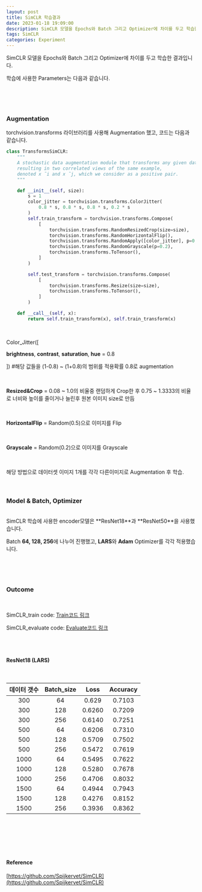 ```yaml
---
layout: post
title: SimCLR 학습결과
date: 2023-01-18 19:09:00
description: SimCLR 모델을 Epochs와 Batch 그리고 Optimizer에 차이를 두고 학습한 결과입니다.
tags: SimCLR
categories: Experiment
---
```




SimCLR 모델을 Epochs와 Batch 그리고 Optimizer에 차이를 두고 학습한 결과입니다.

학습에 사용한 Parameters는 다음과 같습니다.

<br/>

<br/>

<br/>


### Augmentation
torchvision.transforms 라이브러리를 사용해 Augmentation 했고, 코드는 다음과 같습니다.
<br/>
```python
class TransformsSimCLR:
    """
    A stochastic data augmentation module that transforms any given data example randomly
    resulting in two correlated views of the same example,
    denoted x ̃i and x ̃j, which we consider as a positive pair.
    """

    def __init__(self, size):
        s = 1
        color_jitter = torchvision.transforms.ColorJitter(
            0.8 * s, 0.8 * s, 0.8 * s, 0.2 * s
        )
        self.train_transform = torchvision.transforms.Compose(
            [
                torchvision.transforms.RandomResizedCrop(size=size),
                torchvision.transforms.RandomHorizontalFlip(),
                torchvision.transforms.RandomApply([color_jitter], p=0.8),
                torchvision.transforms.RandomGrayscale(p=0.2),
                torchvision.transforms.ToTensor(),
            ]
        )

        self.test_transform = torchvision.transforms.Compose(
            [
                torchvision.transforms.Resize(size=size),
                torchvision.transforms.ToTensor(),
            ]
        )

    def __call__(self, x):
        return self.train_transform(x), self.train_transform(x)
```

<br/>


Color_Jitter([

**brightness**, **contrast**, **saturation**, **hue** = 0.8

]) #해당 값들을 (1-0.8) ~ (1+0.8)의 범위를 적용확률 0.8로 augmentation

<br/>


**Resized&Crop** = 0.08 ~ 1.0의 비율중 랜덤하게 Crop한 후 0.75 ~ 1.3333의 비율로 너비와 높이를 줄이거나 늘린후 원본 이미지 size로 만듬

<br/>


**HorizontalFlip** = Random(0.5)으로 이미지를 Flip

<br/>


**Grayscale** = Random(0.2)으로 이미지를 Grayscale 

<br/>


해당 방법으로 데이터셋 이미지 1개를 각각 다른이미지로 Augmentation 후 학습.
<br/>
<br/>
<br/>

### Model & Batch, Optimizer
<br/>
SimCLR 학습에 사용한 encoder모델은 **ResNet18**과 **ResNet50**을 사용했습니다.

Batch **64, 128, 256**에 나누어 진행했고, **LARS**와 **Adam** Optimizer를 각각 적용했습니다.

<br/>

<br/>

<br/>



### Outcome

<br/>


SimCLR_train code: [Train코드 링크](https://yeongjin96.github.io/blog/2023/SimCLR_train/)

SimCLR_evaluate code: [Evaluate코드 링크](https://yeongjin96.github.io/blog/2023/simCLR_evaluate/)

<br/>

<br/>

#### ResNet18 (LARS)

<br/>

| 데이터 갯수 | Batch_size |  Loss  | Accuracy |
| :---------: | :--------: | :----: | :------: |
|     300     |     64     | 0.629  |  0.7103  |
|     300     |    128     | 0.6260 |  0.7209  |
|     300     |    256     | 0.6140 |  0.7251  |
|     500     |     64     | 0.6206 |  0.7310  |
|     500     |    128     | 0.5709 |  0.7502  |
|     500     |    256     | 0.5472 |  0.7619  |
|    1000     |     64     | 0.5495 |  0.7622  |
|    1000     |    128     | 0.5280 |  0.7678  |
|    1000     |    256     | 0.4706 |  0.8032  |
|    1500     |     64     | 0.4944 |  0.7943  |
|    1500     |    128     | 0.4276 |  0.8152  |
|    1500     |    256     | 0.3936 |  0.8362  |

<br/>

<br/>

<br/>

<br/>

<br/>



#### Reference

[https://github.com/Spijkervet/SimCLR](https://github.com/Spijkervet/SimCLR)
